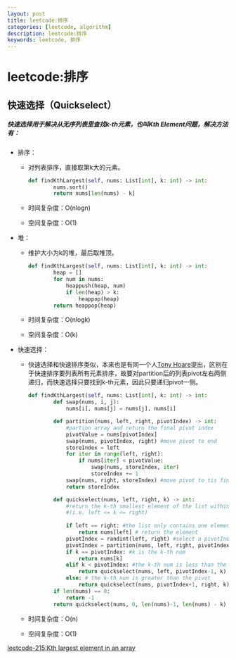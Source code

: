 ```yaml
---
layout: post
title: leetcode:排序
categories: [leetcode, algorithm]
description: leetcode:排序
keywords: leetcode, 排序
---
```


# leetcode:排序

## 快速选择（Quickselect）

##### 快速选择用于解决从无序列表里查找k-th元素，也叫Kth Element问题，解决方法有：

- 排序：

    - 对列表排序，直接取第k大的元素。

        ```python
        def findKthLargest(self, nums: List[int], k: int) -> int:
                nums.sort()
                return nums[len(nums) - k]
        ```

    - 时间复杂度：O(nlogn)

    - 空间复杂度：O(1)

- 堆：

    - 维护大小为k的堆，最后取堆顶。

        ```python
        def findKthLargest(self, nums: List[int], k: int) -> int:
                heap = []
                for num in nums:
                    heappush(heap, num)
                    if len(heap) > k:
                        heappop(heap)
                return heappop(heap)
        ```

    - 时间复杂度：O(nlogk)

    - 空间复杂度：O(k)

- 快速选择：

    - 快速选择和快速排序类似，本来也是有同一个人[Tony Hoare](https://en.wikipedia.org/wiki/Tony_Hoare)提出，区别在于快速排序要列表所有元素排序，故要对partition后的列表pivot左右两侧递归，而快速选择只要找到k-th元素，因此只要递归pivot一侧。

        ```python
        def findKthLargest(self, nums: List[int], k: int) -> int:
                def swap(nums, i, j):
                    nums[i], nums[j] = nums[j], nums[i]
        
                def partition(nums, left, right, pivotIndex) -> int:
                    #partion array and return the final pivot index
                    pivotValue = nums[pivotIndex]
                    swap(nums, pivotIndex, right) #move pivot to end
                    storeIndex = left 
                    for iter in range(left, right):
                        if nums[iter] < pivotValue:
                            swap(nums, storeIndex, iter)
                            storeIndex += 1
                    swap(nums, right, storeIndex) #move pivot to tis final place
                    return storeIndex
        
                def quickselect(nums, left, right, k) -> int:
                    #return the k-th smallest element of the list within left..right inclusive
                    #(i.e. left <= k <= right)
                    
                    if left == right: #the list only contains one element
                        return nums[left] # return the element
                    pivotIndex = randint(left, right) #select a pivotIndex
                    pivotIndex = partition(nums, left, right, pivotIndex)
                    if k == pivotIndex: #k is the k-th num
                        return nums[k]
                    elif k < pivotIndex: #the k-th num is less than the pivot
                        return quickselect(nums, left, pivotIndex-1, k)
                    else: # the k-th num is greater than the pivot
                        return quickselect(nums, pivotIndex+1, right, k)
                if len(nums) == 0:
                    return -1
                return quickselect(nums, 0, len(nums)-1, len(nums) - k)
        ```

    - 时间复杂度：O(n)

    - 空间复杂度：O(1)

[leetcode-215:Kth largest element in an array](https://leetcode-cn.com/problems/kth-largest-element-in-an-array/)

